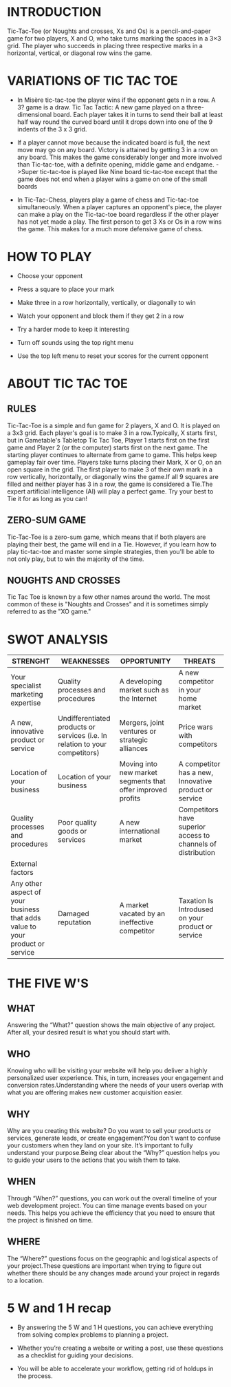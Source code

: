 # __INTRODUCTION__

Tic-Tac-Toe (or Noughts and crosses, Xs and Os) is a pencil-and-paper game for two players, X and O, who take turns marking the spaces in a 3×3 grid. The player who succeeds in placing three respective marks in a horizontal, vertical, or diagonal row wins the game.

# __VARIATIONS OF TIC TAC TOE__

* In Misère tic-tac-toe the player wins if the opponent gets n in a row. A 3? game is a draw. Tic Tac Tactic: A new game played on a three-dimensional board. Each player takes it in turns to send their ball at least half way round the curved board until it drops down into one of the 9 indents of the 3 x 3 grid. 

* If a player cannot move because the indicated board is full, the next move may go on any board. Victory is attained by getting 3 in a row on any board. This makes the game considerably longer and more involved than Tic-tac-toe, with a definite opening, middle game and endgame. ->Super tic-tac-toe is played like Nine board tic-tac-toe except that the game does not end when a player wins a game on one of the small boards

* In Tic-Tac-Chess, players play a game of chess and Tic-tac-toe simultaneously. When a player captures an opponent's piece, the player can make a play on the Tic-tac-toe board regardless if the other player has not yet made a play. The first person to get 3 Xs or Os in a row wins the game. This makes for a much more defensive game of chess.

# __HOW TO PLAY__

* Choose your opponent

* Press a square to place your mark

* Make three in a row horizontally, vertically, or diagonally to win

* Watch your opponent and block them if they get 2 in a row

* Try a harder mode to keep it interesting

* Turn off sounds using the top right menu

* Use the top left menu to reset your scores for the current opponent

# __ABOUT TIC TAC TOE__
## RULES

Tic-Tac-Toe is a simple and fun game for 2 players, X and O. It is played on a 3x3 grid. Each player's goal is to make 3 in a row.Typically, X starts first, but in Gametable's Tabletop Tic Tac Toe, Player 1 starts first on the first game and Player 2 (or the computer) starts first on the next game. The starting player continues to alternate from game to game. This helps keep gameplay fair over time. Players take turns placing their Mark, X or O, on an open square in the grid. The first player to make 3 of their own mark in a row vertically, horizontally, or diagonally wins the game.If all 9 squares are filled and neither player has 3 in a row, the game is considered a Tie.The expert artificial intelligence (AI) will play a perfect game. Try your best to Tie it for as long as you can!

## ZERO-SUM GAME

Tic-Tac-Toe is a zero-sum game, which means that if both players are playing their best, the game will end in a Tie. However, if you learn how to play tic-tac-toe and master some simple strategies, then you'll be able to not only play, but to win the majority of the time.

## NOUGHTS AND CROSSES

Tic Tac Toe is known by a few other names around the world. The most common of these is "Noughts and Crosses" and it is sometimes simply referred to as the "XO game."

# SWOT ANALYSIS

| STRENGHT | WEAKNESSES | OPPORTUNITY | THREATS |
| -------- | ---------- | ----------- | ------- |
| Your specialist marketing expertise | Quality processes and procedures | A developing market such as the Internet| A new competitor in your home market|
| A new, innovative product or service |  Undifferentiated products or services (i.e. In relation to your competitors) | Mergers, joint ventures or strategic alliances | Price wars with competitors |
| Location of your business | Location of your business | Moving into new market segments that offer improved profits | A competitor has a new, Innovative product or service |
| Quality processes and procedures |  Poor quality goods or services | A new international market | Competitors have superior access to channels of distribution
External factors |
| Any other aspect of your business that adds value to your product or service | Damaged reputation | A market vacated by an ineffective competitor | Taxation Is Introdused on your product or service |

# THE FIVE W'S

## WHAT 

Answering the “What?” question shows the main objective of any project. After all, your desired result is what you should start with.

## WHO

Knowing who will be visiting your website will help you deliver a highly personalized user experience. This, in turn, increases your engagement and conversion rates.Understanding where the needs of your users overlap with what you are offering makes new customer acquisition easier.

## WHY

Why are you creating this website? Do you want to sell your products or services, generate leads, or create engagement?You don’t want to confuse your customers when they land on your site. It’s important to fully understand your purpose.Being clear about the “Why?” question helps you to guide your users to the actions that you wish them to take.

## WHEN

Through “When?” questions, you can work out the overall timeline of your web development project. You can time manage events based on your needs. This helps you achieve the efficiency that you need to ensure that the project is finished on time.

## WHERE

The “Where?” questions focus on the geographic and logistical aspects of your project.These questions are important when trying to figure out whether there should be any changes made around your project in regards to a location.

# 5 W and 1 H recap

* By answering the 5 W and 1 H questions, you can achieve everything from solving complex problems to planning a project.

* Whether you’re creating a website or writing a post, use these questions as a checklist for guiding your decisions.

* You will be able to accelerate your workflow, getting rid of holdups in the process.
